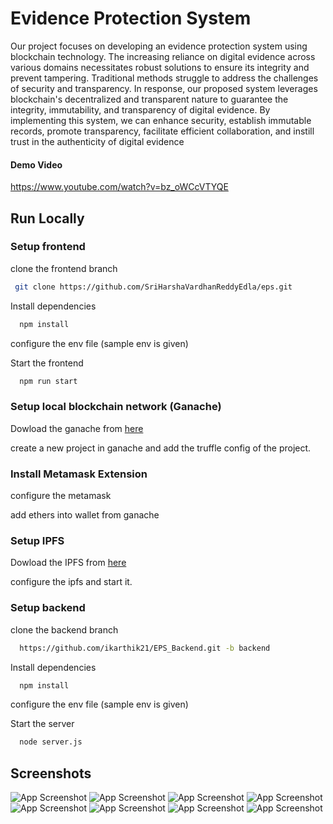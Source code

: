 
# Evidence Protection System 

Our project focuses on developing an evidence protection system using
blockchain technology. The increasing reliance on digital evidence across
various domains necessitates robust solutions to ensure its integrity and
prevent tampering. Traditional methods struggle to address the challenges of
security and transparency. In response, our proposed system leverages
blockchain's decentralized and transparent nature to guarantee the integrity,
immutability, and transparency of digital evidence. By implementing this
system, we can enhance security, establish immutable records, promote
transparency, facilitate efficient collaboration, and instill trust in the
authenticity of digital evidence

 
 
#### Demo Video

https://www.youtube.com/watch?v=bz_oWCcVTYQE

 
## Run Locally
 
### Setup frontend 

clone the frontend branch

```bash
 git clone https://github.com/SriHarshaVardhanReddyEdla/eps.git
``` 

Install dependencies

```bash
  npm install
```

configure the env file (sample env is given)


Start the frontend

```bash
  npm run start
```

### Setup local blockchain network (Ganache)

Dowload the ganache from  <a href="https://trufflesuite.com/ganache/">here </a>

create a new project in ganache and add the truffle config of the project.



### Install Metamask Extension 

configure the metamask

add ethers into wallet from ganache

### Setup IPFS

Dowload the IPFS from  <a href="https://github.com/ipfs/ipfs-desktop/releases">here </a>

configure the ipfs and start it.


### Setup backend 

clone the backend branch

```bash
  https://github.com/ikarthik21/EPS_Backend.git -b backend
``` 

Install dependencies

```bash
  npm install
```

configure the env file (sample env is given)

Start the server

```bash
  node server.js
```

## Screenshots

![App Screenshot](./Screenshots/1.png)
![App Screenshot](./Screenshots/11.png)
![App Screenshot](./Screenshots/02.png)
![App Screenshot](./Screenshots/03.png)
![App Screenshot](./Screenshots/04.png)
![App Screenshot](./Screenshots/05.png)
![App Screenshot](./Screenshots/06.png)
![App Screenshot](./Screenshots/07.png)
